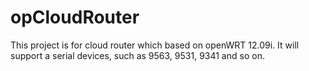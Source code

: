 # opCloudRouter
This project is for cloud router which based on openWRT 12.09i.
It will support a serial devices, such as 9563, 9531, 9341 and so on.

